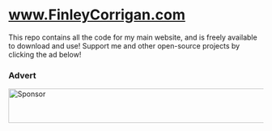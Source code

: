 # www.FinleyCorrigan.com

This repo contains all the code for my main website, and is freely available to download and use! Support me and other open-source projects by clicking the ad below!

### Advert
<a target='_blank' rel='nofollow' href='https://app.codesponsor.io/link/VUHsoWrV15v5K4vzsc57c5r3/FinleyCorrigan/mywebsite'>
  <img alt='Sponsor' width='888' height='68' src='https://app.codesponsor.io/embed/VUHsoWrV15v5K4vzsc57c5r3/FinleyCorrigan/mywebsite.svg' />
</a>
